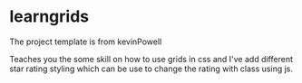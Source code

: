 # learngrids

The project template is from kevinPowell

Teaches you the some skill on how to use grids in css and I've add different star rating styling which can be use to change the rating with class using js. 
